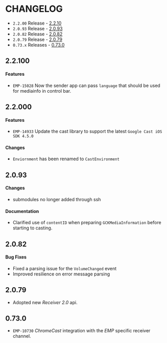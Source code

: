 # CHANGELOG

* `2.2.00` Release - [2.2.10](#2000)
* `2.0.93` Release - [2.0.93](#2093)
* `2.0.82` Release - [2.0.82](#2082)
* `2.0.79` Release - [2.0.79](#2079)
* `0.73.x` Releases - [0.73.0](#0730)

## 2.2.100
#### Features
* `EMP-15028` Now the sender app can pass `language` that should be used for mediainfo in control bar.


## 2.2.000

#### Features
* `EMP-14933` Update the cast library to support the latest `Google Cast iOS SDK 4.5.0`

#### Changes
* `Enviornment` has been renamed to `CastEnvironment`

## 2.0.93

#### Changes
* submodules no longer added through ssh

#### Documentation
* Clarified use of `contentID` when preparing `GCKMediaInformation` before starting to casting.

## 2.0.82

#### Bug Fixes
* Fixed a parsing issue for the `VolumeChanged` event
* Improved resilience on error message parsing 

## 2.0.79

* Adopted new *Receiver 2.0* api.

## 0.73.0

* `EMP-10730` *ChromeCast* integration with the *EMP* specific receiver channel.
